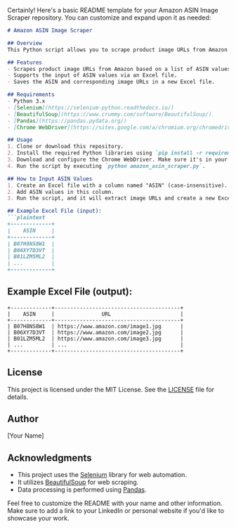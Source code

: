 Certainly! Here's a basic README template for your Amazon ASIN Image Scraper repository. You can customize and expand upon it as needed:

```markdown
# Amazon ASIN Image Scraper

## Overview
This Python script allows you to scrape product image URLs from Amazon based on ASIN (Amazon Standard Identification Number) values provided in an Excel file. It uses Selenium and BeautifulSoup for web scraping.

## Features
- Scrapes product image URLs from Amazon based on a list of ASIN values.
- Supports the input of ASIN values via an Excel file.
- Saves the ASIN and corresponding image URLs in a new Excel file.

## Requirements
- Python 3.x
- [Selenium](https://selenium-python.readthedocs.io/)
- [BeautifulSoup](https://www.crummy.com/software/BeautifulSoup/)
- [Pandas](https://pandas.pydata.org/)
- [Chrome WebDriver](https://sites.google.com/a/chromium.org/chromedriver/downloads) (for Selenium)

## Usage
1. Clone or download this repository.
2. Install the required Python libraries using `pip install -r requirements.txt`.
3. Download and configure the Chrome WebDriver. Make sure it's in your system's PATH.
4. Run the script by executing `python amazon_asin_scraper.py`.

## How to Input ASIN Values
1. Create an Excel file with a column named "ASIN" (case-insensitive).
2. Add ASIN values in this column.
3. Run the script, and it will extract image URLs and create a new Excel file with "ASIN" and "URL" columns.

## Example Excel File (input):
```plaintext
+-------------+
|    ASIN     |
+-------------+
| B07H8NS8W1  |
| B06XY7D3VT  |
| B01LZM5ML2  |
| ...         |
+-------------+
```

## Example Excel File (output):
```plaintext
+-------------+----------------------------------------+
|    ASIN     |               URL                      |
+-------------+----------------------------------------+
| B07H8NS8W1  | https://www.amazon.com/image1.jpg      |
| B06XY7D3VT  | https://www.amazon.com/image2.jpg      |
| B01LZM5ML2  | https://www.amazon.com/image3.jpg      |
| ...         | ...                                    |
+-------------+----------------------------------------+
```

## License
This project is licensed under the MIT License. See the [LICENSE](LICENSE) file for details.

## Author
[Your Name]

## Acknowledgments
- This project uses the [Selenium](https://selenium-python.readthedocs.io/) library for web automation.
- It utilizes [BeautifulSoup](https://www.crummy.com/software/BeautifulSoup/) for web scraping.
- Data processing is performed using [Pandas](https://pandas.pydata.org/).

Feel free to customize the README with your name and other information. Make sure to add a link to your LinkedIn or personal website if you'd like to showcase your work.

